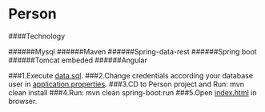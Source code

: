 # Person

####Technology

######Mysql
######Maven
######Spring-data-rest
######Spring boot
######Tomcat embeded
######Angular



<p></p>
<p></p>
###1.Execute <a href="https://github.com/zKalev/Person/blob/master/Person/src/main/resources/data.sql">data.sql</a>.
###2.Change credentials according your database user in  <a href="https://github.com/zKalev/Person/blob/master/Person/src/main/resources/application.properties">application.properties</a>.
###3.CD to Person project and  Run: mvn clean install 
###4.Run: mvn clean spring-boot:run   
###5.Open <a href="https://github.com/zKalev/Person/blob/master/PersonFace/index.html">index.html</a> in browser.

